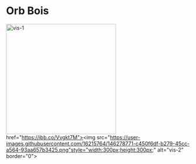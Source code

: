 
<h1>Orb Bois</h1>

<a href="https://ibb.co/Vvgkt7M"><img src="https://user-images.githubusercontent.com/16215764/146278664-1d5c5ddf-7220-4374-b215-a8f1db2dbb6f.png" style="width:300px;height:300px;" alt="vis-1" border="0"></a>
 href="https://ibb.co/Vvgkt7M"><img src="https://user-images.githubusercontent.com/16215764/146278771-c450f6df-b279-45cc-a564-93aa657b3425.png"style="width:300px;height:300px;" alt="vis-2" border="0"></a>


<p>
<h2> </h2>



</p>
